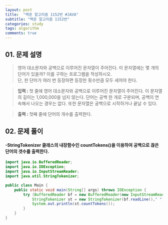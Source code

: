 ```yaml
---
layout: post
title:  "백준 알고리즘 1152번 #JAVA"
subtitle: "백준 알고리즘 1152번"
categories: study
tags: algorithm
comments: true
---
```



## 01. 문제 설명

> 영어 대소문자와 공백으로 이루어진 문자열이 주어진다. 이 문자열에는 몇 개의 단어가 있을까? 이를 구하는 프로그램을 작성하시오.  
> 단, 한 단어가 여러 번 등장하면 등장한 횟수만큼 모두 세어야 한다.  
  
> <b>입력 : </b>첫 줄에 영어 대소문자와 공백으로 이루어진 문자열이 주어진다. 이 문자열의 길이는 1,000,000을 넘지 않는다. 단어는 공백 한 개로 구분되며, 공백이 연속해서 나오는 경우는 없다. 또한 문자열은 공백으로 시작하거나 끝날 수 있다.  
  
> <b>출력 : </b>첫째 줄에 단어의 개수를 출력한다.  

## 02. 문제 풀이
#### -StringTokenizer 클래스의 내장함수인 countTokens()을 이용하여 공백으로 끊은 단어의 갯수를 출력한다.

```JAVA
import java.io.BufferedReader;
import java.io.IOException;
import java.io.InputStreamReader;
import java.util.StringTokenizer;

public class Main {
    public static void main(String[] args) throws IOException {
        try (BufferedReader bf = new BufferedReader(new InputStreamReader(System.in))) {
            StringTokenizer st = new StringTokenizer(bf.readLine()," ");
            System.out.println(st.countTokens());           
        }
    }
}
```